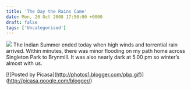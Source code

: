 ```yaml
---
title: 'The Day the Rains Came'
date: Mon, 20 Oct 2008 17:50:00 +0000
draft: false
tags: ['Uncategorised']
---
```


[![](https://blog.cpjobling.net/wp-content/uploads/2016/11/9fd0b-img_0045-1.jpg?w=300)](https://blog.cpjobling.net/wp-content/uploads/2016/11/9fd0b-img_0045-1.jpg) The Indian Summer ended today when high winds and torrential rain arrived. Within minutes, there was minor flooding on my path home across Singleton Park to Brynmill. It was also nearly dark at 5.00 pm so winter’s almost with us.

\[!\[Posted by Picasa\](http://photos1.blogger.com/pbp.gif)\](http://picasa.google.com/blogger/)